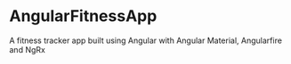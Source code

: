 # AngularFitnessApp
A fitness tracker app built using Angular with Angular Material, Angularfire and NgRx
